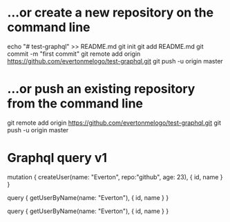 # …or create a new repository on the command line
echo "# test-graphql" >> README.md
git init
git add README.md
git commit -m "first commit"
git remote add origin https://github.com/evertonmelogo/test-graphql.git
git push -u origin master
# …or push an existing repository from the command line
git remote add origin https://github.com/evertonmelogo/test-graphql.git
git push -u origin master

# Graphql query v1
mutation {
  createUser(name: "Everton", repo:"github", age: 23),
  { id, name }
}

query {
  getUserByName(name: "Everton"),
  { id, name }
}

query {
  getUserByName(name: "Everton"),
  { id, name }
}

